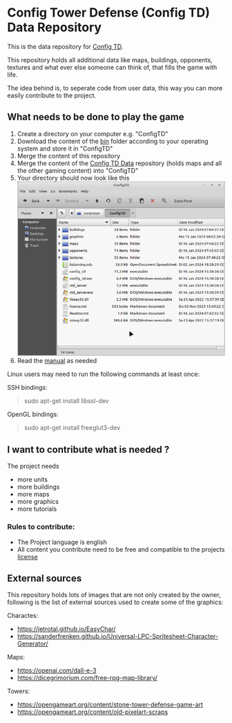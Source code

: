 # Config Tower Defense (Config TD) Data Repository

This is the data repository for [Config TD](https://github.com/PascalCorpsman/ConfigTD).

This repository holds all additional data like maps, buildings, opponents, textures and what ever else someone can think of, that fills the game with life.

The idea behind is, to seperate code from user data, this way you can more easily contribute to the project.

## What needs to be done to play the game

1. Create a directory on your computer e.g. "ConfigTD"
2. Download the content of the [bin](https://github.com/PascalCorpsman/ConfigTD/tree/main/bin) folder according to your operating system and store it in "ConfigTD"
3. Merge the content of this repository
4. Merge the content of the [Config TD Data](https://github.com/PascalCorpsman/ConfigTD_Data) repository (holds maps and all the other gaming content) into "ConfigTD"
5. Your directory should now look like this ![](documentation/images/folder_preview.png)
6. Read the [manual](https://github.com/PascalCorpsman/ConfigTD/tree/main/documentation/Readme.md) as needed
   

Linux users may need to run the following commands at least once:<br>

SSH bindings:

> sudo apt-get install libssl-dev

OpenGL bindings:

> sudo apt-get install freeglut3-dev

## I want to contribute what is needed ?

The project needs
- more units
- more buildings
- more maps
- more graphics
- more tutorials

### Rules to contribute:

- The Project language is english
- All content you contribute need to be free and compatible to the projects [license](license.md)

## External sources

This repository holds lots of images that are not only created by the owner, following is the list of external sources used to create some of the graphics:

Charactes:
* https://jetrotal.github.io/EasyChar/
* https://sanderfrenken.github.io/Universal-LPC-Spritesheet-Character-Generator/
  
Maps:
* https://openai.com/dall-e-3
* https://dicegrimorium.com/free-rpg-map-library/

Towers:
* https://opengameart.org/content/stone-tower-defense-game-art
* https://opengameart.org/content/old-pixelart-scraps

